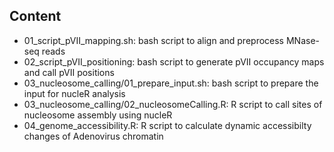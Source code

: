 ## Content
+ 01_script_pVII_mapping.sh: bash script to align and preprocess MNase-seq reads 
+ 02_script_pVII_positioning: bash script to generate pVII occupancy maps and call pVII positions 
+ 03_nucleosome_calling/01_prepare_input.sh: bash script to prepare the input for nucleR analysis
+ 03_nucleosome_calling/02_nucleosomeCalling.R: R script to call sites of nucleosome assembly using nucleR
+ 04_genome_accessibility.R: R script to calculate dynamic accessibilty changes of Adenovirus chromatin

